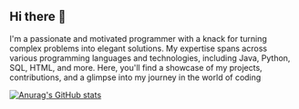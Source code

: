 ## Hi there 👋
I'm a passionate and motivated programmer with a knack for turning complex problems into elegant solutions. My expertise spans across various programming languages and technologies, including Java, Python, SQL, HTML, and more. Here, you'll find a showcase of my projects, contributions, and a glimpse into my journey in the world of coding

[![Anurag's GitHub stats](https://github-readme-stats.vercel.app/api?username=sohail-cs)](https://github.com/anuraghazra/github-readme-stats)

